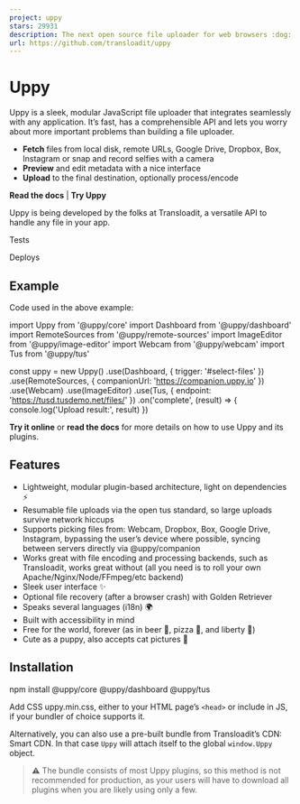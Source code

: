 ```yaml
---
project: uppy
stars: 29931
description: The next open source file uploader for web browsers :dog: 
url: https://github.com/transloadit/uppy
---
```


Uppy
====

Uppy is a sleek, modular JavaScript file uploader that integrates seamlessly with any application. It’s fast, has a comprehensible API and lets you worry about more important problems than building a file uploader.

-   **Fetch** files from local disk, remote URLs, Google Drive, Dropbox, Box, Instagram or snap and record selfies with a camera
-   **Preview** and edit metadata with a nice interface
-   **Upload** to the final destination, optionally process/encode

**Read the docs** | **Try Uppy**

Uppy is being developed by the folks at Transloadit, a versatile API to handle any file in your app.

Tests

Deploys

Example
-------

Code used in the above example:

import Uppy from '@uppy/core'
import Dashboard from '@uppy/dashboard'
import RemoteSources from '@uppy/remote-sources'
import ImageEditor from '@uppy/image-editor'
import Webcam from '@uppy/webcam'
import Tus from '@uppy/tus'

const uppy \= new Uppy()
  .use(Dashboard, { trigger: '#select-files' })
  .use(RemoteSources, { companionUrl: 'https://companion.uppy.io' })
  .use(Webcam)
  .use(ImageEditor)
  .use(Tus, { endpoint: 'https://tusd.tusdemo.net/files/' })
  .on('complete', (result) \=> {
    console.log('Upload result:', result)
  })

**Try it online** or **read the docs** for more details on how to use Uppy and its plugins.

Features
--------

-   Lightweight, modular plugin-based architecture, light on dependencies ⚡
-   Resumable file uploads via the open tus standard, so large uploads survive network hiccups
-   Supports picking files from: Webcam, Dropbox, Box, Google Drive, Instagram, bypassing the user’s device where possible, syncing between servers directly via @uppy/companion
-   Works great with file encoding and processing backends, such as Transloadit, works great without (all you need is to roll your own Apache/Nginx/Node/FFmpeg/etc backend)
-   Sleek user interface ✨
-   Optional file recovery (after a browser crash) with Golden Retriever
-   Speaks several languages (i18n) 🌍
-   Built with accessibility in mind
-   Free for the world, forever (as in beer 🍺, pizza 🍕, and liberty 🗽)
-   Cute as a puppy, also accepts cat pictures 🐶

Installation
------------

npm install @uppy/core @uppy/dashboard @uppy/tus

Add CSS uppy.min.css, either to your HTML page’s `<head>` or include in JS, if your bundler of choice supports it.

Alternatively, you can also use a pre-built bundle from Transloadit’s CDN: Smart CDN. In that case `Uppy` will attach itself to the global `window.Uppy` object.

> ⚠️ The bundle consists of most Uppy plugins, so this method is not recommended for production, as your users will have to download all plugins when you are likely using only a few.

<!-- 1. Add CSS to \`<head>\` -->
<link
  href\="https://releases.transloadit.com/uppy/v4.18.0/uppy.min.css"
  rel\="stylesheet"
/>

<!-- 2. Initialize -->
<div id\="files-drag-drop"\></div\>
<script type\="module"\>
  import {
    Uppy,
    Dashboard,
    Tus,
  } from 'https://releases.transloadit.com/uppy/v4.18.0/uppy.min.mjs'

  const uppy \= new Uppy()
  uppy.use(Dashboard, { target: '#files-drag-drop' })
  uppy.use(Tus, { endpoint: 'https://tusd.tusdemo.net/files/' })
</script\>

Documentation
-------------

-   Uppy — full list of options, methods and events
-   Companion — setting up and running a Companion instance, which adds support for Instagram, Dropbox, Box, Google Drive and remote URLs
-   React — components to integrate Uppy UI plugins with React apps
-   Architecture & Writing a Plugin — how to write a plugin for Uppy

Plugins
-------

### UI Elements

-   `Dashboard` — universal UI with previews, progress bars, metadata editor and all the cool stuff. Required for most UI plugins like Webcam and Instagram
-   `Progress Bar` — minimal progress bar that fills itself when upload progresses
-   `Status Bar` — more detailed progress, pause/resume/cancel buttons, percentage, speed, uploaded/total sizes (included by default with `Dashboard`)
-   `Informer` — send notifications like “smile” before taking a selfie or “upload failed” when all is lost (also included by default with `Dashboard`)

### Sources

-   `Drag & Drop` — plain drag and drop area
-   `File Input` — even plainer “select files” button
-   `Webcam` — snap and record those selfies 📷
-   ⓒ `Google Drive` — import files from Google Drive
-   ⓒ `Dropbox` — import files from Dropbox
-   ⓒ `Box` — import files from Box
-   ⓒ `Instagram` — import images and videos from Instagram
-   ⓒ `Facebook` — import images and videos from Facebook
-   ⓒ `OneDrive` — import files from Microsoft OneDrive
-   ⓒ `Import From URL` — import direct URLs from anywhere on the web

The ⓒ mark means that `@uppy/companion`, a server-side component, is needed for a plugin to work.

### Destinations

-   `Tus` — resumable uploads via the open tus standard
-   `XHR Upload` — regular uploads for any backend out there (like Apache, Nginx)
-   `AWS S3` — plain upload to AWS S3 or compatible services
-   `AWS S3 Multipart` — S3-style “Multipart” upload to AWS or compatible services

### File Processing

-   `Transloadit` — support for Transloadit’s robust file uploading and encoding backend

### Miscellaneous

-   `Golden Retriever` — restores files after a browser crash, like it’s nothing
-   `Thumbnail Generator` — generates image previews (included by default with `Dashboard`)
-   `Form` — collects metadata from `<form>` right before an Uppy upload, then optionally appends results back to the form
-   `Redux` — for your emerging time traveling needs

React
-----

-   React — components to integrate Uppy UI plugins with React apps
-   React Native — basic Uppy component for React Native with Expo

Browser Support
---------------

We aim to support recent versions of Chrome, Firefox, and Safari.

FAQ
---

### Why not use `<input type="file">`?

Having no JavaScript beats having a lot of it, so that’s a fair question! Running an uploading & encoding business for ten years though we found that in cases, the file input leaves some to be desired:

-   We received complaints about broken uploads and found that resumable uploads are important, especially for big files and to be inclusive towards people on poorer connections (we also launched tus.io to attack that problem). Uppy uploads can survive network outages and browser crashes or accidental navigate-aways.
-   Uppy supports editing meta information before uploading.
-   Uppy allows cropping images before uploading.
-   There’s the situation where people are using their mobile devices and want to upload on the go, but they have their picture on Instagram, files in Dropbox or a plain file URL from anywhere on the open web. Uppy allows to pick files from those and push it to the destination without downloading it to your mobile device first.
-   Accurate upload progress reporting is an issue on many platforms.
-   Some file validation — size, type, number of files — can be done on the client with Uppy.
-   Uppy integrates webcam support, in case your users want to upload a picture/video/audio that does not exist yet :)
-   A larger drag and drop surface can be pleasant to work with. Some people also like that you can control the styling, language, etc.
-   Uppy is aware of encoding backends. Often after an upload, the server needs to rotate, detect faces, optimize for iPad, or what have you. Uppy can track progress of this and report back to the user in different ways.
-   Sometimes you might want your uploads to happen while you continue to interact on the same single page.

Not all apps need all these features. An `<input type="file">` is fine in many situations. But these were a few things that our customers hit / asked about enough to spark us to develop Uppy.

### Why is all this goodness free?

Transloadit’s team is small and we have a shared ambition to make a living from open source. By giving away projects like tus.io and Uppy, we’re hoping to advance the state of the art, make life a tiny little bit better for everyone and in doing so have rewarding jobs and get some eyes on our commercial service: a content ingestion & processing platform.

Our thinking is that if only a fraction of our open source userbase can see the appeal of hosted versions straight from the source, that could already be enough to sustain our work. So far this is working out! We’re able to dedicate 80% of our time to open source and haven’t gone bankrupt yet. :D

### Does Uppy support S3 uploads?

Yes, please check out the docs for more information.

### Can I use Uppy with Rails/Node.js/Go/PHP?

Yes, whatever you want on the backend will work with `@uppy/xhr-upload` plugin, since it only does a `POST` or `PUT` request. Here’s a PHP backend example.

If you want resumability with the Tus plugin, use one of the tus server implementations 👌🏼

And you’ll need `@uppy/companion` if you’d like your users to be able to pick files from Instagram, Google Drive, Dropbox or via direct URLs (with more services coming).

Contributions are welcome
-------------------------

-   Contributor’s guide in `.github/CONTRIBUTING.md`
-   Changelog to track our release progress (we aim to roll out a release every month): `CHANGELOG.md`

Used by
-------

Uppy is used by: Photobox, Issuu, Law Insider, Cool Tabs, Soundoff, Scrumi, Crive and others.

Use Uppy in your project? Let us know!

Contributors
------------

License
-------

The MIT License.
